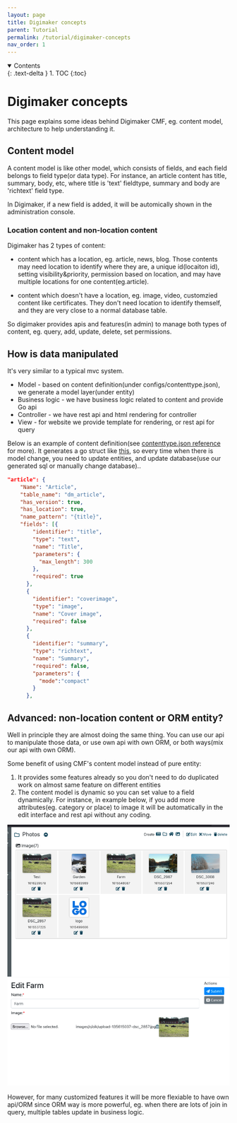 ```yaml
---
layout: page
title: Digimaker concepts
parent: Tutorial
permalink: /tutorial/digimaker-concepts
nav_order: 1
---
```


<details open markdown="block">
  <summary>
    Contents
  </summary>
  {: .text-delta }
1. TOC
{:toc}
</details>

# Digimaker concepts

This page explains some ideas behind Digimaker CMF, eg. content model, architecture to help understanding it.

## Content model
A content model is like other model, which consists of fields, and each field belongs to field type(or data type). For instance, an article content has title, summary, body, etc, where title is 'text' fieldtype, summary and body are 'richtext' field type.

In Digimaker, if a new field is added, it will be automically shown in the administration console.

### Location content and non-location content
Digimaker has 2 types of content: 

- content which has a location, eg. article, news, blog. Those contents may need location to identify where they are, a unique id(locaiton id), setting visibility&priority, permission based on location, and may have multiple locations for one content(eg.article).

- content which doesn't have a location, eg. image, video, customzied content like certificates. They don't need location to identify themself, and they are very close to a normal database table.


So digimaker provides apis and features(in admin) to manage both types of content, eg. query, add, update, delete, set permissions.

## How is data manipulated
It's very similar to a typical mvc system.

- Model - based on content definition(under configs/contenttype.json), we generate a model layer(under entity)
- Business logic - we have business logic related to content and provide Go api
- Controller - we have rest api and html rendering for controller
- View - for website we provide template for rendering, or rest api for query

Below is an example of content definition(see [contenttype.json reference](../references/contenttype) for more). It generates a go struct like [this](https://github.com/digimakergo/dmdemo/blob/master/entity/article.go), so every time when there is model change, you need to update entities, and update database(use our generated sql or manually change database)..
```json
"article": {
    "Name": "Article",
    "table_name": "dm_article",
    "has_version": true,
    "has_location": true,
    "name_pattern": "{title}",
    "fields": [{
        "identifier": "title",
        "type": "text",
        "name": "Title",
        "parameters": {
          "max_length": 300
        },
        "required": true
      },     
      {
        "identifier": "coverimage",
        "type": "image",
        "name": "Cover image",
        "required": false
      },
      {
        "identifier": "summary",
        "type": "richtext",
        "name": "Summary",
        "required": false,
        "parameters": {
          "mode":"compact"
        }
      },
 ```

## Advanced: non-location content or ORM entity?

Well in principle they are almost doing the same thing. You can use our api to manipulate those data, or use own api with own ORM, or both ways(mix our api with own ORM). 

Some benefit of using CMF's content model instead of pure entity:

 1. It provides some features already so you don't need to do duplicated work on almost same feature on different entities 
 2. The content model is dynamic so you can set value to a field dynamically. For instance, in example below, if you add more attributes(eg. category or place) to image it will be automatically in the edit interface and rest api without any coding. 

<img src="../assets/images/content_image.png" width="600px"/>

<img src="../assets/images/content_image_edit.png"  width="600px"/>


However, for many customized features it will be more flexiable to have own api/ORM since ORM way is more powerful, eg. when there are lots of join in query, multiple tables update in business logic.


